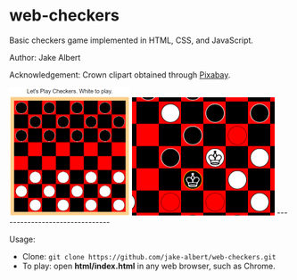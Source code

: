 # web-checkers
Basic checkers game implemented in HTML, CSS, and JavaScript.

Author: Jake Albert

Acknowledgement: Crown clipart obtained through [Pixabay](https://pixabay.com/en/king-white-chess-figure-game-play-147056/).

<img src="images/screenshots/start_board.png" width="216" height="230">
<img src="images/screenshots/move_selections.png" width="256" height="212">
-------------------------------

Usage:
  * Clone: `git clone https://github.com/jake-albert/web-checkers.git`
  * To play: open **html/index.html** in any web browser, such as Chrome.

